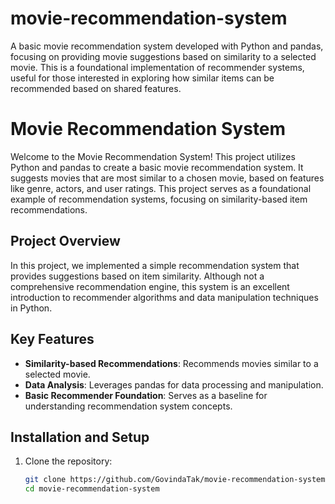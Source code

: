 # movie-recommendation-system
A basic movie recommendation system developed with Python and pandas, focusing on providing movie suggestions based on similarity to a selected movie. This is a foundational implementation of recommender systems, useful for those interested in exploring how similar items can be recommended based on shared features.

# Movie Recommendation System

Welcome to the Movie Recommendation System! This project utilizes Python and pandas to create a basic movie recommendation system. It suggests movies that are most similar to a chosen movie, based on features like genre, actors, and user ratings. This project serves as a foundational example of recommendation systems, focusing on similarity-based item recommendations.

## Project Overview

In this project, we implemented a simple recommendation system that provides suggestions based on item similarity. Although not a comprehensive recommendation engine, this system is an excellent introduction to recommender algorithms and data manipulation techniques in Python.

## Key Features

- **Similarity-based Recommendations**: Recommends movies similar to a selected movie.
- **Data Analysis**: Leverages pandas for data processing and manipulation.
- **Basic Recommender Foundation**: Serves as a baseline for understanding recommendation system concepts.

## Installation and Setup

1. Clone the repository:
   ```bash
   git clone https://github.com/GovindaTak/movie-recommendation-system.git
   cd movie-recommendation-system
